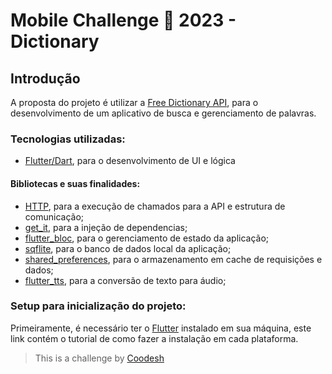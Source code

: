 # Mobile Challenge 🏅 2023 - Dictionary

## Introdução

A proposta do projeto é utilizar a [Free Dictionary API](https://dictionaryapi.dev/), para o desenvolvimento de um aplicativo de busca e gerenciamento de palavras.

### Tecnologias utilizadas:

- [Flutter/Dart](https://flutter.dev/), para o desenvolvimento de UI e lógica

#### Bibliotecas e suas finalidades:

- [HTTP](https://pub.dev/packages/http), para a execução de chamados para a API e estrutura de comunicação;
- [get_it](https://pub.dev/packages/get_it), para a injeção de dependencias;
- [flutter_bloc](https://pub.dev/packages/flutter_bloc), para o gerenciamento de estado da aplicação;
- [sqflite](https://pub.dev/packages/sqflite), para o banco de dados local da aplicação;
- [shared_preferences](https://pub.dev/packages/shared_preferences), para o armazenamento em cache de requisições e dados;
- [flutter_tts](https://pub.dev/packages/flutter_tts), para a conversão de texto para áudio;


### Setup para inicialização do projeto:

Primeiramente, é necessário ter o [Flutter](https://docs.flutter.dev/get-started/install) instalado em sua máquina, este link contém o tutorial de como fazer a instalação em cada plataforma.

>  This is a challenge by [Coodesh](https://coodesh.com/)
